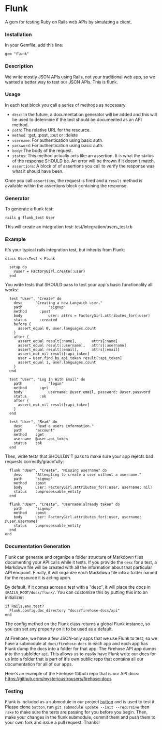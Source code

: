 Flunk
=====

A gem for testing Ruby on Rails web APIs by simulating a client.


### Installation

In your Gemfile, add this line:

    gem "flunk"

### Description

We write mostly JSON APIs using Rails, not your traditional web app, so we wanted a better way to test our JSON APIs. This is flunk.

### Usage

In each test block you call a series of methods as necessary:

* `desc`: In the future, a documentation generator will be added and this will be used to determine if the test should be documented as an API method.
* `path`: The relative URL for the resource.
* `method`: :get, :post, :put or :delete
* `username`: For authentication using basic auth.
* `password`: For authentication using basic auth.
* `body`: The body of the request.
* `status`: This method actually acts like an assertion. It is what the status of the response SHOULD be. An error will be thrown if it doesn't match.
* `assertions`: A block of of assertions you call to verify the response was what it should have been.

Once you call `assertions`, the request is fired and a `result` method is available within the assertions block containing the response.

### Generator

To generate a flunk test:

    rails g flunk_test User

This will create an integration test: test/integration/users_test.rb

### Example

It's your typical rails integration test, but inherits from Flunk:

    class UsersTest < Flunk

      setup do
      	@user = FactoryGirl.create(:user)
      end

You write tests that SHOULD pass to test your app's basic functionality all works:

      test "User", "Create" do
        desc      "Creating a new Langwich user."
      	path			"signup"
      	method		:post
      	body			user: attrs = FactoryGirl.attributes_for(:user)
      	status		:created
        before {
          assert_equal 0, user.languages.count
        }
        after {
          assert_equal result[:name],       attrs[:name]
          assert_equal result[:username],   attrs[:username]
          assert_equal result[:email],      attrs[:email]
          assert_not_nil result[:api_token]
          user = User.find_by_api_token result[:api_token]
          assert_equal 1, user.languages.count
        }
      end

      test "User", "Log In With Email" do
      	path			"login"
      	method		:get
      	body			username: @user.email, password: @user.password
      	status		:ok
        after {
          assert_not_nil result[:api_token]
        }
      end

      test "User", "Read" do
        desc      "Read a users information."
        path      "account"
        method    :get
        username  @user.api_token
        status    :ok
      end


Then, write tests that SHOULDN'T pass to make sure your app rejects bad requests correctly/gracefully:


      flunk "User", "Create", "Missing username" do
        desc      "Attempting to create a user without a username."
        path      "signup"
        method    :post
        body      user: FactoryGirl.attributes_for(:user, username: nil)
        status    :unprocessable_entity
      end

      flunk "User", "Create", "Username already taken" do
        path      "signup"
        method    :post
        body      user: FactoryGirl.attributes_for(:user, username: @user.username)
        status    :unprocessable_entity
      end
    end


### Documentation Generation

Flunk can generate and organize a folder structure of Markdown files documenting your API calls while it tests.
If you provide the `desc` for a test, a Markdown file will be created with all the information about that particular
API endpoint. Finally, it will organize each Markdown file into a folder named for the resource it is acting upon.

By default, if it comes across a test with a "desc", it will place the docs in `$RAILS_ROOT/docs/flunk/`. You can
customize this by putting this into an initializer:

    if Rails.env.test?
      Flunk.config.doc_directory "docs/firehose-docs/api"
    end

The config method on the Flunk class returns a global Flunk instance, so you can set any property on it to be used
as a default.

At Firehose, we have a few JSON-only apps that we use Flunk to test, so we have a submodule at `docs/firehose-docs` in
each app and each app has Flunk dump the docs into a folder for that app. The Firehose API app dumps into the subfolder
`api`. This allows us to easily have Flunk write our docs for us into a folder that is part of it's own public repo
that contains all our documentation for all of our apps.

Here's an example of the Firehose Github repo that is our API docs: https://github.com/mysterioustrousers/firehose-docs


### Testing

Flunk is included as a submodule in our project [button](https://github.com/mysterioustrousers/button.git) and
is used to test it. Please clone `button`, run `git submodule update --init --recursive` then `rake` to make
sure the tests are passing for you before you begin. Then, make your changes in the flunk submodule, commit them
and push them to your own fork and issue a pull request. Thanks!

